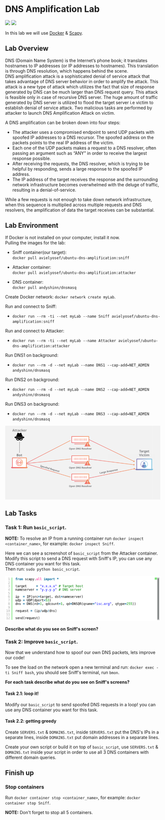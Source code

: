 # DNS Amplification Lab
![](https://img.shields.io/badge/license-Apache--2.0-brightgreen.svg)
![](https://img.shields.io/badge/requirements-Docker-red.svg)  

In this lab we will use [Docker](https://www.docker.com/get-started) & [Scapy](https://scapy.net/).  

## Lab Overview
DNS (Domain Name System) is the Internet’s phone book; it translates hostnames to IP addresses (or IP
addresses to hostnames). This translation is through DNS resolution, which happens behind the scene.  
DNS amplification attack is a sophisticated denial of service attack that takes advantage of DNS server behavior in order to amplify the attack. This attack is a new type of attack which utilizes the fact that size of response generated by DNS can be much larger than DNS request query. This attack is feasible only in case of recursive DNS server. The huge amount of traffic generated by DNS server is utilized to flood the target server i.e victim to establish denial of service attack. Two malicious tasks are performed by attacker to launch DNS Amplification Attack on victim.

A DNS amplification can be broken down into four steps:

- The attacker uses a compromised endpoint to send UDP packets with spoofed IP addresses to a DNS recursor. The spoofed address on the packets points to the real IP address of the victim.
- Each one of the UDP packets makes a request to a DNS resolver, often passing an argument such as “ANY” in order to receive the largest response possible.
- After receiving the requests, the DNS resolver, which is trying to be helpful by responding, sends a large response to the spoofed IP address.
- The IP address of the target receives the response and the surrounding network infrastructure becomes overwhelmed with the deluge of traffic, resulting in a denial-of-service.

While a few requests is not enough to take down network infrastructure, when this sequence is multiplied across multiple requests and DNS resolvers, the amplification of data the target receives can be substantial.  


## Lab Environment  
If Docker is not installed on your computer, install it now.  
Pulling the images for the lab:
- Sniff container(our target):  
`docker pull avielyosef/ubuntu-dns-amplification:sniff` 
- Attacker container:  
`docker pull avielyosef/ubuntu-dns-amplification:attacker`

- DNS container:  
`docker pull andyshinn/dnsmasq`

Create Docker network: `docker network create myLab`.
  
Run and connect to Sniff:  
- `docker run --rm -ti --net myLab --name Sniff avielyosef/ubuntu-dns-amplification:sniff`
  
Run and connect to Attacker:  
- `docker run --rm -ti --net myLab --name Attacker avielyosef/ubuntu-dns-amplification:attacker`  

Run DNS1 on background:  
- `docker run --rm -d --net myLab --name DNS1 --cap-add=NET_ADMIN andyshinn/dnsmasq`

Run DNS2 on background:  
- `docker run --rm -d --net myLab --name DNS2 --cap-add=NET_ADMIN andyshinn/dnsmasq`

Run DNS3 on background:  
- `docker run --rm -d --net myLab --name DNS3 --cap-add=NET_ADMIN andyshinn/dnsmasq`

![](images/explanation.png)

## Lab Tasks

### Task 1: Run `basic_script`.
**NOTE:** To resolve an IP from a running container run `docker inspect <container_name>`, for example: `docker inspect Sniff`. 

Here we can see a screenshot of `basic_script` from the Attacker container.
Modify this script to send a DNS request with Sniff's IP, you can use any DNS container you want for this task.   
Then run: `sudo python basic_script`. 

![basic Scapy script](images/basic-DNS-script.png)

**Describe what do you see on Sniff's screen?**

### Task 2: Improve `basic_script`.
Now that we understand how to spoof our own DNS packets, lets improve our code!

To see the load on the network open a new terminal and run: `docker exec -ti Sniff bash`, you should see Sniff's terminal, run `bmon`.

**For each task describe what do you see on Sniff's screens?**

#### Task 2.1: loop it!
Modify our `basic_script` to send spoofed DNS requests in a loop! you can use any DNS container you want for this task. 

#### Task 2.2: getting greedy

Create `SERVERS.txt` & `DOMAINS.txt`, inside `SERVERS.txt` put the DNS's IPs in a separate lines, inside `DOMAINS.txt` put domain addresses in a separate lines.

Create your own script or build it on top of `basic_script`, use `SERVERS.txt` & `DOMAINS.txt` inside your script in order to use all 3 DNS containers with different domain queries.

## Finish up

### Stop containers
Run `docker container stop <container_name>`, for example: `docker container stop Sniff`.

**NOTE:** Don't forget to stop all 5 containers.